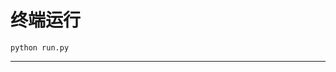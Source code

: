 # 终端运行

```shell
python run.py
```
*****************************************************************************************************************************************************************************************************************************************************************************************************************************************************************************************************************************************************************************************************************************************************************************************************************************************************************************************************************************************************************************************************************************************************************************************************************************************************************************************